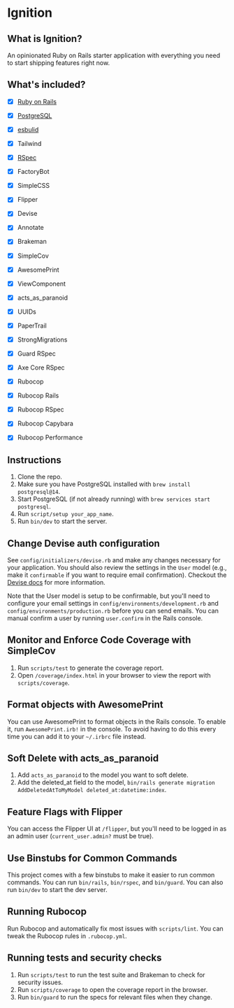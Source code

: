 # Ignition

## What is Ignition?
An opinionated Ruby on Rails starter application with everything you need to start shipping features right now.

## What's included?

- [x] [Ruby on Rails](https://rubyonrails.org/)
- [x] [PostgreSQL](https://www.postgresql.org/)
- [x] [esbulid](https://esbuild.github.io/)
- [x] Tailwind
- [x] [RSpec](https://rspec.info/)
- [x] FactoryBot
- [x] SimpleCSS
- [x] Flipper
- [x] Devise
- [x] Annotate
- [x] Brakeman
- [x] SimpleCov
- [x] AwesomePrint
- [x] ViewComponent
- [x] acts_as_paranoid
- [x] UUIDs
- [x] PaperTrail
- [x] StrongMigrations
- [x] Guard RSpec
- [x] Axe Core RSpec
- [x] Rubocop
- [x] Rubocop Rails
- [x] Rubocop RSpec
- [x] Rubocop Capybara
- [x] Rubocop Performance


## Instructions
1. Clone the repo.
2. Make sure you have PostgreSQL installed with `brew install postgresql@14`.
3. Start PostgreSQL (if not already running) with `brew services start postgresql`.
4. Run `script/setup your_app_name`.
5. Run `bin/dev` to start the server.

## Change Devise auth configuration
See `config/initializers/devise.rb` and make any changes necessary for your application. You should also review the settings in the `User` model (e.g., make it `confirmable` if you want to require email confirmation). Checkout the [Devise docs](https://github.com/heartcombo/devise#starting-with-rails) for more information.

Note that the User model is setup to be confirmable, but you'll need to configure your email settings in `config/environments/development.rb` and `config/environments/production.rb` before you can send emails. You can manual confirm a user by running `user.confirm` in the Rails console.

## Monitor and Enforce Code Coverage with SimpleCov
1. Run `scripts/test` to generate the coverage report.
2. Open `/coverage/index.html` in your browser to view the report with `scripts/coverage`.

## Format objects with AwesomePrint
You can use AwesomePrint to format objects in the Rails console. To enable it, run `AwesomePrint.irb!` in the console. To avoid having to do this every time you can add it to your `~/.irbrc` file instead.

## Soft Delete with acts_as_paranoid
1. Add `acts_as_paranoid` to the model you want to soft delete.
2. Add the deleted_at field to the model, `bin/rails generate migration AddDeletedAtToMyModel deleted_at:datetime:index`.

## Feature Flags with Flipper
You can access the Flipper UI at `/flipper`, but you'll need to be logged in as an admin user (`current_user.admin?` must be true).

## Use Binstubs for Common Commands
This project comes with a few binstubs to make it easier to run common commands. You can run `bin/rails`, `bin/rspec`, and `bin/guard`. You can also run `bin/dev` to start the dev server.

## Running Rubocop
Run Rubocop and automatically fix most issues with `scripts/lint`. You can tweak the Rubocop rules in `.rubocop.yml`.

## Running tests and security checks
1. Run `scripts/test` to run the test suite and Brakeman to check for security issues.
2. Run `scripts/coverage` to open the coverage report in the browser.
3. Run `bin/guard` to run the specs for relevant files when they change.